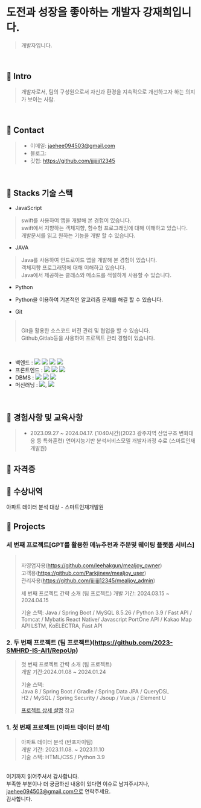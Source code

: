# 도전과 성장을 좋아하는 개발자 강재희입니다.
>개발자입니다.<br>
>
</br>

## :pushpin: Intro
>개발자로서, 팀의 구성원으로서 자신과 환경을 지속적으로 개선하고자 하는 의지가 보이는 사람.<br>

</br>

## :pushpin: Contact
> - 이메일: jaehee094503@gmail.com
> - 블로그: 
> - 깃헙: https://github.com/jjjjjjj12345

</br>

## :pushpin: Stacks 기술 스택
- JavaScript
 > swift를 사용하여 앱을 개발해 본 경험이 있습니다.
 > </br>swift에서 지향하는 객체지향, 함수형 프로그래밍에 대해 이해하고 있습니다.
 > </br>개발문서를 읽고 원하는 기능을 개발 할 수 있습니다.

- JAVA
> Java를 사용하여 안드로이드 앱을 개발해 본 경험이 있습니다.
> </br>객체지향 프로그래밍에 대해 이해하고 있습니다.
> </br>Java에서 제공하는 클래스와 메소드를 적절하게 사용할 수 있습니다.

- Python
- Python을 이용하여 기본적인 알고리즘 문제를 해결 할 수 있습니다.

- Git
> </br>Git을 활용한 소스코드 버전 관리 및 협업을 할 수 있습니다.
> </br>Github,Gitlab등을 사용하여 프로젝트 관리 경험이 있습니다.

</br>


- 백엔드 : <img src="https://img.shields.io/badge/java-007396?style=for-the-badge&logo=java&logoColor=white"> <img src="https://img.shields.io/badge/python-3776AB?style=for-the-badge&logo=python&logoColor=white"> <img src="https://img.shields.io/badge/spring-6DB33F?style=for-the-badge&logo=spring&logoColor=white"> <img src="https://img.shields.io/badge/springboot-6DB33F?style=for-the-badge&logo=springboot&logoColor=white"> 
- 프론트엔드 : <img src="https://img.shields.io/badge/javascript-F7DF1E?style=for-the-badge&logo=javascript&logoColor=black"> <img src="https://img.shields.io/badge/html5-E34F26?style=for-the-badge&logo=html5&logoColor=white"> <img src="https://img.shields.io/badge/css-1572B6?style=for-the-badge&logo=css3&logoColor=white">
- DBMS : <img src="https://img.shields.io/badge/oracle-F80000?style=for-the-badge&logo=oracle&logoColor=white"> <img src="https://img.shields.io/badge/mysql-4479A1?style=for-the-badge&logo=mysql&logoColor=white"> <img src="https://img.shields.io/badge/mongoDB-47A248?style=for-the-badge&logo=MongoDB&logoColor=white">
- 머신러닝 : <img src="https://img.shields.io/badge/openai-412991?style=for-the-badge&logo=openai&logoColor=white">, <img src="https://img.shields.io/badge/LangChain-412991?style=for-the-badge&logo=LangChain&logoColor=white">

</br>

## :pushpin: 경험사항 및 교육사항
> - 2023.09.27 ~ 2024.04.17. (1040시간)(2023 광주지역 산업구조 변화대응 등 특화훈련) 
언어지능기반 분석서비스모델 개발자과정 수료 (스마트인재개발원)


## :pushpin: 자격증


## :pushpin: 수상내역
아파트 데이터 분석 대상 - 스마트인재개발원


## :pushpin: Projects



### 세 번째 프로젝트[GPT를 활용한 메뉴추천과 주문및 웨이팅 플랫폼 서비스]
></br>자영업자용(https://github.com/leehakgun/mealjoy_owner)
></br>고객용(https://github.com/Parkjinew/mealjoy_user)
></br>관리자용(https://github.com/jjjjjjj12345/mealjoy_admin)
>
>세 번째 프로젝트 간략 소개 (팀 프로젝트)
>개발 기간: 2024.03.15 ~ 2024.04.15
>
>기술 스택:
>Java / Spring Boot / MySQL 8.5.26 / Python 3.9 / Fast API / Tomcat / Mybatis
>React Native/ Javascript
>PortOne API / Kakao Map API
>LSTM, KoELECTRA, Fast API


### 2. 두 번째 프로젝트  (팀 프로젝트)(https://github.com/2023-SMHRD-IS-AI1/RepoUp)
>첫 번째 프로젝트 간략 소개  (팀 프로젝트)  <br>
>개발 기간:2024.01.08 ~ 2024.01.24
>  
>기술 스택:  <br>
>Java 8 / Spring Boot / Gradle / Spring Data JPA / QueryDSL  
>H2 / MySQL / Spring Security / Jsoup / Vue.js / Element U  
>  
>[프로젝트 상세 설명](https://github.com/JungHyung2/gitio.io) 참고



### 1. 첫 번째 프로젝트 [아파트 데이터 분석]
>아파트 데이터 분석 (반포자이팀)<br>
>개발 기간: 2023.11.08. ~ 2023.11.10<br>
>기술 스택:
>HTML/CSS / Python 3.9


</br>여기까지 읽어주셔서 감사합니다.
</br>부족한 부분이나 더 궁금하신 내용이 있다면 이슈로 남겨주시겨나, 
</br>jaehee094503@gmail.com으로 연락주세요.
</br>감사합니다.
